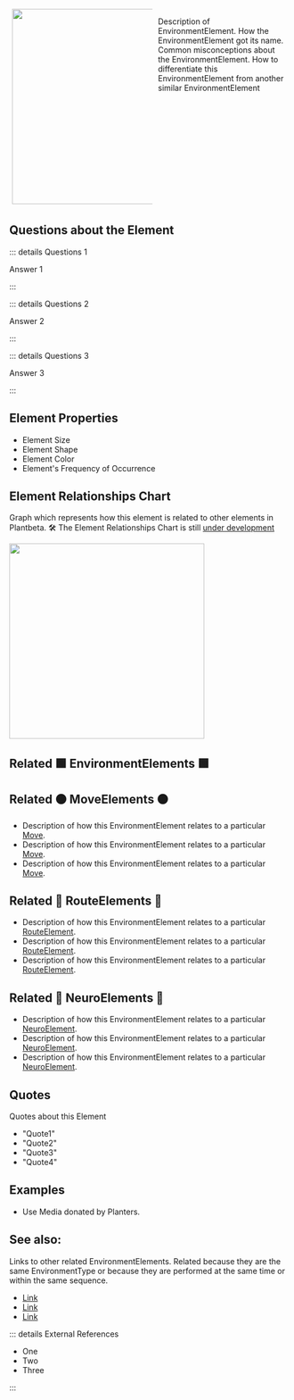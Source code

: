 
<div style="display: flex; width: %100; margin-top: 100px;">
    <div style="margin: 5px; width: 50%">
        <img height="350" width="350" src="/EnvironmentPhoto.png"/>
    </div>
    <div style="margin: 5px; width: 50%">
        <p >Description of EnvironmentElement. How the EnvironmentElement got its name. Common misconceptions about the EnvironmentElement. How to differentiate this EnvironmentElement from another similar EnvironmentElement</p>
    </div>
</div>

## Questions about the Element

::: details Questions 1

Answer 1

:::

::: details Questions 2

Answer 2

:::

::: details Questions 3

Answer 3

:::

## Element Properties

- Element Size
- Element Shape
- Element Color
- Element's Frequency of Occurrence

## Element Relationships Chart

Graph which represents how this element is related to other elements in Plantbeta. 
🛠 The Element Relationships Chart is still [under development](/development/ElementRelationshipDiagram)


<img height="350" width="350" src="/DirectedGraph_UndirectedGraph.png"/>

## Related 🟩 EnvironmentElements 🟩

## Related 🟠 MoveElements 🟠
- Description of how this EnvironmentElement relates to a particular [Move](/reference/Move/MoveOverview).
- Description of how this EnvironmentElement relates to a particular [Move](/reference/Move/MoveOverview).
- Description of how this EnvironmentElement relates to a particular [Move](/reference/Move/MoveOverview).


## Related 🔺 RouteElements 🔺
- Description of how this EnvironmentElement relates to a particular [RouteElement](/reference/Route/RouteOverview).
- Description of how this EnvironmentElement relates to a particular [RouteElement](/reference/Route/RouteOverview).
- Description of how this EnvironmentElement relates to a particular [RouteElement](/reference/Route/RouteOverview).

## Related 💜 NeuroElements 💜
- Description of how this EnvironmentElement relates to a particular [NeuroElement](/reference/Neuro/NeuroOverview).
- Description of how this EnvironmentElement relates to a particular [NeuroElement](/reference/Neuro/NeuroOverview).
- Description of how this EnvironmentElement relates to a particular [NeuroElement](/reference/Neuro/NeuroOverview).


## Quotes

Quotes about this Element

- "Quote1"
- "Quote2"
- "Quote3"
- "Quote4"

## Examples

- Use Media donated by Planters. 

## See also:

Links to other related EnvironmentElements. Related because they are the same EnvironmentType or because they are performed at the same time or within the same sequence. 

- [Link]()
- [Link]()
- [Link]()

::: details External References

- One
- Two
- Three

:::

